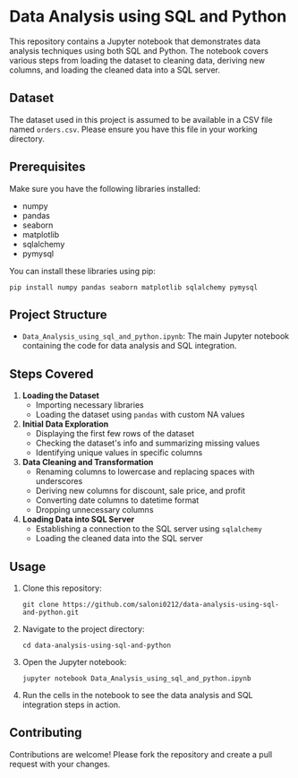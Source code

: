  <h1>Data Analysis using SQL and Python</h1>
    <p>This repository contains a Jupyter notebook that demonstrates data analysis techniques using both SQL and Python. The notebook covers various steps from loading the dataset to cleaning data, deriving new columns, and loading the cleaned data into a SQL server.</p>
    <h2>Dataset</h2>
    <p>The dataset used in this project is assumed to be available in a CSV file named <code>orders.csv</code>. Please ensure you have this file in your working directory.</p>
    
  <h2>Prerequisites</h2>
    <p>Make sure you have the following libraries installed:</p>
    <ul>
        <li>numpy</li>
        <li>pandas</li>
        <li>seaborn</li>
        <li>matplotlib</li>
        <li>sqlalchemy</li>
        <li>pymysql</li>
    </ul>
    <p>You can install these libraries using pip:</p>
    <pre><code>pip install numpy pandas seaborn matplotlib sqlalchemy pymysql</code></pre>
    
  <h2>Project Structure</h2>
    <ul>
        <li><code>Data_Analysis_using_sql_and_python.ipynb</code>: The main Jupyter notebook containing the code for data analysis and SQL integration.</li>
    </ul>
    
  <h2>Steps Covered</h2>
    <ol>
        <li><strong>Loading the Dataset</strong>
            <ul>
                <li>Importing necessary libraries</li>
                <li>Loading the dataset using <code>pandas</code> with custom NA values</li>
            </ul>
        </li>
        <li><strong>Initial Data Exploration</strong>
            <ul>
                <li>Displaying the first few rows of the dataset</li>
                <li>Checking the dataset's info and summarizing missing values</li>
                <li>Identifying unique values in specific columns</li>
            </ul>
        </li>
        <li><strong>Data Cleaning and Transformation</strong>
            <ul>
                <li>Renaming columns to lowercase and replacing spaces with underscores</li>
                <li>Deriving new columns for discount, sale price, and profit</li>
                <li>Converting date columns to datetime format</li>
                <li>Dropping unnecessary columns</li>
            </ul>
        </li>
        <li><strong>Loading Data into SQL Server</strong>
            <ul>
                <li>Establishing a connection to the SQL server using <code>sqlalchemy</code></li>
                <li>Loading the cleaned data into the SQL server</li>
            </ul>
        </li>
    </ol>
    
   <h2>Usage</h2>
    <ol>
        <li>Clone this repository:
            <pre><code>git clone https://github.com/saloni0212/data-analysis-using-sql-and-python.git</code></pre>
        </li>
        <li>Navigate to the project directory:
            <pre><code>cd data-analysis-using-sql-and-python</code></pre>
        </li>
        <li>Open the Jupyter notebook:
            <pre><code>jupyter notebook Data_Analysis_using_sql_and_python.ipynb</code></pre>
        </li>
        <li>Run the cells in the notebook to see the data analysis and SQL integration steps in action.</li>
    </ol>
    
   <h2>Contributing</h2>
    <p>Contributions are welcome! Please fork the repository and create a pull request with your changes.</p>
    

